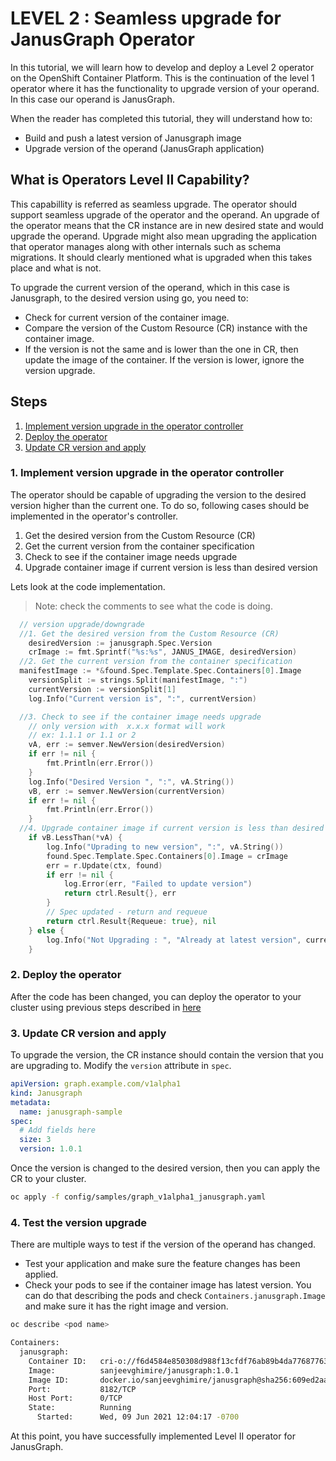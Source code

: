 # LEVEL 2 : Seamless upgrade for JanusGraph Operator

In this tutorial, we will learn how to develop and deploy a Level 2 operator on the OpenShift Container Platform. This is the continuation of the level 1 operator where it has the functionality to upgrade version of your operand. In this case our operand is JanusGraph.

When the reader has completed this tutorial, they will understand how to:
* Build and push a latest version of Janusgraph image
* Upgrade version of the operand (JanusGraph application)


## What is Operators Level II Capability?

This capabillity is referred as seamless upgrade. The operator should support seamless upgrade of the operator and the operand. An upgrade of the operator means that the CR instance are in new desired state and would upgrade the operand. Upgrade might also mean upgrading the application that operator manages along with other internals such as schema migrations. It should clearly mentioned what is upgraded when this takes place and what is not. 

To upgrade the current version of the operand, which in this case is Janusgraph, to the desired version using go, you need to:
* Check for current version of the container image.
* Compare the version of the Custom Resource (CR) instance with the container image.
* If the version is not the same and is lower than the one in CR, then update the image of the container. If the version is lower, ignore the version upgrade.

## Steps

1. [Implement version upgrade in the operator controller](#1_implement_version_upgrade_in_the_controller)
1. [Deploy the operator](#2_deploy_the_operator)
1. [Update CR version and apply](#2_update_cr_version)


### 1. Implement version upgrade in the operator controller

The operator should be capable of upgrading the version to the desired version higher than the current one. To do so, following cases should be implemented in the operator's controller.

1. Get the desired version from the Custom Resource (CR)
1. Get the current version from the container specification
1. Check to see if the container image needs upgrade
1. Upgrade container image if current version is less than desired version

Lets look at the code implementation.
>Note: check the comments to see what the code is doing.

```go
  // version upgrade/downgrade
  //1. Get the desired version from the Custom Resource (CR)
	desiredVersion := janusgraph.Spec.Version	
	crImage := fmt.Sprintf("%s:%s", JANUS_IMAGE, desiredVersion)
  //2. Get the current version from the container specification
  manifestImage := *&found.Spec.Template.Spec.Containers[0].Image
	versionSplit := strings.Split(manifestImage, ":")
	currentVersion := versionSplit[1]
	log.Info("Current version is", ":", currentVersion)

  //3. Check to see if the container image needs upgrade
	// only version with  x.x.x format will work
	// ex: 1.1.1 or 1.1 or 2
	vA, err := semver.NewVersion(desiredVersion)
	if err != nil {
		fmt.Println(err.Error())
	}
	log.Info("Desired Version ", ":", vA.String())
	vB, err := semver.NewVersion(currentVersion)
	if err != nil {
		fmt.Println(err.Error())
	}
  //4. Upgrade container image if current version is less than desired version
	if vB.LessThan(*vA) {
		log.Info("Uprading to new version", ":", vA.String())
		found.Spec.Template.Spec.Containers[0].Image = crImage
		err = r.Update(ctx, found)
		if err != nil {
			log.Error(err, "Failed to update version")
			return ctrl.Result{}, err
		}
		// Spec updated - return and requeue
		return ctrl.Result{Requeue: true}, nil
	} else {
		log.Info("Not Upgrading : ", "Already at latest version", currentVersion)
	}

```

### 2. Deploy the operator

After the code has been changed, you can deploy the operator to your cluster using previous steps described in [here](level-1-janusgraph.md)

### 3. Update CR version and apply

To upgrade the version, the CR instance should contain the version that you are upgrading to. Modify the `version` attribute in `spec`.

```yaml
apiVersion: graph.example.com/v1alpha1
kind: Janusgraph
metadata:
  name: janusgraph-sample
spec:
  # Add fields here
  size: 3
  version: 1.0.1

```

Once the version is changed to the desired version, then you can apply the CR to your cluster.

```bash
oc apply -f config/samples/graph_v1alpha1_janusgraph.yaml

```

### 4. Test the version upgrade

There are multiple ways to test if the version of the operand has changed.

* Test your application and make sure the feature changes has been applied.
* Check your pods to see if the container image has latest version. You can do that describing the pods and check `Containers.janusgraph.Image` and make sure it has the right image and version.

```bash
oc describe <pod name>

```

```bash
Containers:
  janusgraph:
    Container ID:   cri-o://f6d4584e850308d988f13cfdf76ab89b4da77687763c64e6640b50b0bcc8ae4b
    Image:          sanjeevghimire/janusgraph:1.0.1
    Image ID:       docker.io/sanjeevghimire/janusgraph@sha256:609ed2aa1c802f4ea377855f0add33e024572c0ddfa728dcded24f0f1164eaa8
    Port:           8182/TCP
    Host Port:      0/TCP
    State:          Running
      Started:      Wed, 09 Jun 2021 12:04:17 -0700


```


At this point, you have successfully implemented Level II operator for JanusGraph.                  